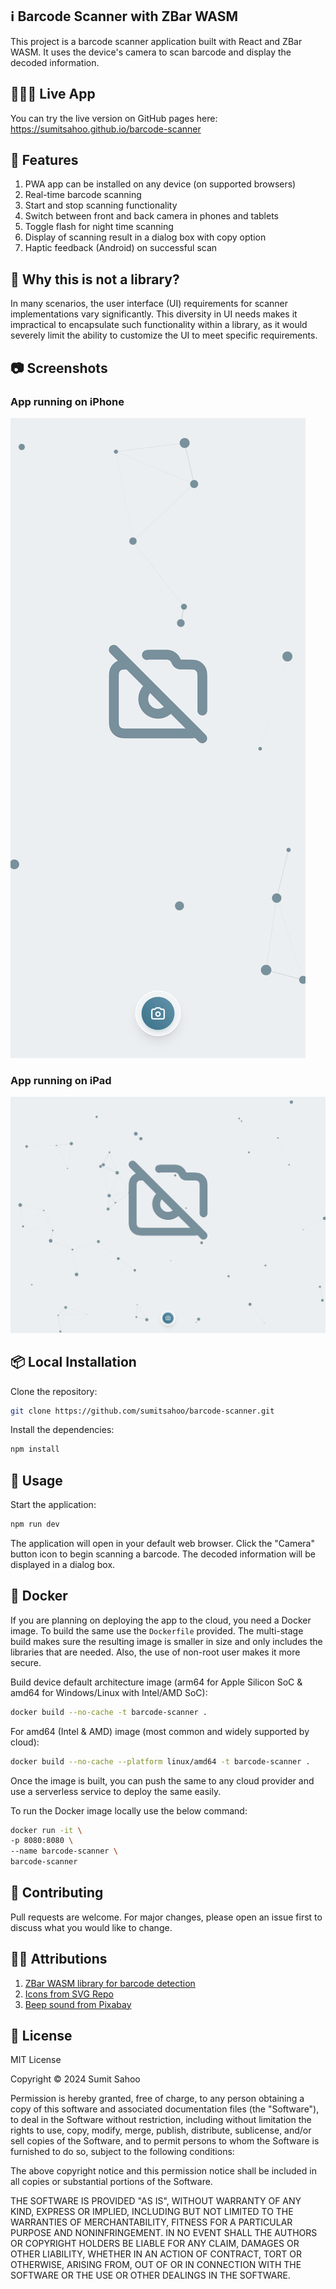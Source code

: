 ## ℹ️ Barcode Scanner with ZBar WASM

This project is a barcode scanner application built with React and ZBar WASM. It uses the device's camera to scan barcode and display the decoded information.

## 👨🏻‍💻 Live App

You can try the live version on GitHub pages here: https://sumitsahoo.github.io/barcode-scanner

## 📖 Features

1. PWA app can be installed on any device (on supported browsers)
2. Real-time barcode scanning
3. Start and stop scanning functionality
4. Switch between front and back camera in phones and tablets
5. Toggle flash for night time scanning
6. Display of scanning result in a dialog box with copy option
7. Haptic feedback (Android) on successful scan

## 🧐 Why this is not a library?

In many scenarios, the user interface (UI) requirements for scanner implementations vary significantly. This diversity in UI needs makes it impractical to encapsulate such functionality within a library, as it would severely limit the ability to customize the UI to meet specific requirements.

## 📷 Screenshots

### App running on iPhone

![iPhone](public/screenshots/screenshot-1290x2796.png "App running on iPhone 15 Pro")

### App running on iPad

![iPad](public/screenshots/screenshot-2732x2048.png "App running on iPad Pro")


## 📦 Local Installation

Clone the repository:

```bash
git clone https://github.com/sumitsahoo/barcode-scanner.git
```

Install the dependencies:

```bash
npm install
```

## 📖 Usage

Start the application:

```bash
npm run dev
```

The application will open in your default web browser. Click the "Camera" button icon to begin scanning a barcode. The decoded information will be displayed in a dialog box.

## 🚢 Docker

If you are planning on deploying the app to the cloud, you need a Docker image. To build the same use the `Dockerfile` provided. The multi-stage build makes sure the resulting image is smaller in size and only includes the libraries that are needed. Also, the use of non-root user makes it more secure.<br>

Build device default architecture image (arm64 for Apple Silicon SoC & amd64 for Windows/Linux with Intel/AMD SoC):

```bash
docker build --no-cache -t barcode-scanner .
```

For amd64 (Intel & AMD) image (most common and widely supported by cloud):

```bash
docker build --no-cache --platform linux/amd64 -t barcode-scanner .
```

Once the image is built, you can push the same to any cloud provider and use a serverless service to deploy the same easily.

To run the Docker image locally use the below command:

```bash
docker run -it \
-p 8080:8080 \
--name barcode-scanner \
barcode-scanner
```

## 💼 Contributing

Pull requests are welcome. For major changes, please open an issue first to discuss what you would like to change.

## 🙏🏻 Attributions

1. <a href="https://github.com/undecaf/zbar-wasm" title="zbar wasm">ZBar WASM library for barcode detection</a><br>
2. <a href="https://www.svgrepo.com/" title="svg icons">Icons from SVG Repo</a>
3. <a href="https://pixabay.com/sound-effects/search/beep/" title="beep sound">Beep sound from Pixabay</a>


## 📜 License

MIT License

Copyright © 2024 Sumit Sahoo

Permission is hereby granted, free of charge, to any person obtaining a copy
of this software and associated documentation files (the "Software"), to deal
in the Software without restriction, including without limitation the rights
to use, copy, modify, merge, publish, distribute, sublicense, and/or sell
copies of the Software, and to permit persons to whom the Software is
furnished to do so, subject to the following conditions:

The above copyright notice and this permission notice shall be included in all
copies or substantial portions of the Software.

THE SOFTWARE IS PROVIDED "AS IS", WITHOUT WARRANTY OF ANY KIND, EXPRESS OR
IMPLIED, INCLUDING BUT NOT LIMITED TO THE WARRANTIES OF MERCHANTABILITY,
FITNESS FOR A PARTICULAR PURPOSE AND NONINFRINGEMENT. IN NO EVENT SHALL THE
AUTHORS OR COPYRIGHT HOLDERS BE LIABLE FOR ANY CLAIM, DAMAGES OR OTHER
LIABILITY, WHETHER IN AN ACTION OF CONTRACT, TORT OR OTHERWISE, ARISING FROM,
OUT OF OR IN CONNECTION WITH THE SOFTWARE OR THE USE OR OTHER DEALINGS IN THE
SOFTWARE.
